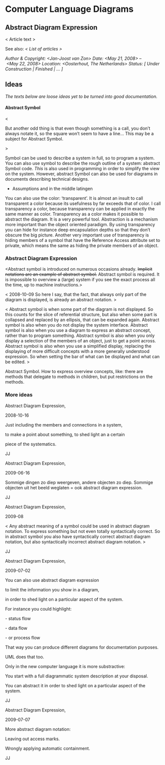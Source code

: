 ﻿Computer Language Diagrams
==========================

## **Abstract Diagram Expression**
< Article text >

See also: *< List of articles >*


*Author & Copyright: <Jan-Joost van Zon>        Date: <May 21, 2008> – <May 22, 2008>        Location: <Oosterhout, The Netherlands>        Status: [ Under Construction | Finished | … ]*



## **Ideas**

*The texts below are loose ideas yet to be turned into good documentation.*


#### **Abstract Symbol**
<

But another odd thing is that even though something is a call, you don’t always notate it, so the square won’t seem to have a line… This may be a subject for Abstract Symbol.

\>

Symbol can be used to describe a system in full, so to program a system. You can also use symbol to describe the rough outline of a system: abstract Symbol code. *This* is also used in programming in order to simplify the view on the system. However, abstract Symbol can also be used for diagrams in documents describing technical designs.

- Assumptions and in the middle latingen








You can also use the color: ‘transparent’. It is almost an insult to call <completely> transparent a color because its usefulness by far exceeds that of color. I call transparency a color, because transparency can be applied in exactly the same manner as color. Transparency as a color makes it possible to abstract the diagram. It is a very powerful tool. Abstraction is a mechanism more important than the object oriented paradigm. By using transparency you can hide for instance deep encapsulation depths so that they don’t obscure the big picture. Another very important use of transparency is hiding members of a symbol that have the Reference Access attribute set to private, which means the same as hiding the private members of an object.


### **Abstract Diagram Expression**
<Abstract symbol is introduced on numerous occasions already. ~~Implicit notations are an example of abstract symbol.~~ Abstract symbol is required. It is impossible to overview a (large) system if you see the exact process all the time, up to machine instructions.>

< 2008-10-09  So here I say, that the fact, that always only part of the diagram is displayed, is already an abstract notation. >

< Abstract symbol is when some part of the diagram is not displayed. So this counts for the slice of referential structure, but also when some part is collapsed and replaced by an ellipsis, that can be expanded again. Abstract symbol is also when you do not display the system interface. Abstract symbol is also when you use a diagram to express an abstract concept, rather than to program something. Abstract symbol is also when you only display a selection of the members of an object, just to get a point across. Abstract symbol is also when you use a simplified display, replacing the displaying of more difficult concepts with a more generally understood expression. So when setting the bar of what can be displayed and what can be edited. >



Abstract Symbol. How to express overview concepts, like: there are methods that delegate to methods in children, but put restrictions on the methods.

### **More ideas**
Abstract Diagram Expression,

2008-10-16



Just including the members and connections in a system,

to make a point about something, to shed light an a certain

piece of the systematics.



JJ


Abstract Diagram Expression,

2009-06-16

Sommige dingen zo diep weergeven, andere objecten zo diep. Sommige objecten uit het beeld weglaten = ook abstract diagram expression.

JJ


Abstract Diagram Expression,

2009-08

< Any abstract meaning of a symbol could be used in abstract diagram notation. To express something but not even totally syntactically correct. So in abstract symbol you also have syntactically correct abstract diagram notation, but also syntactically incorrect abstract diagram notation. >

JJ


Abstract Diagram Expression,

2009-07-02



You can also use abstract diagram expression

to limit the information you show in a diagram,

in order to shed light on a particular aspect of the system.



For instance you could highlight:

\- status flow

\- data flow 

\- or process flow

That way you can produce different diagrams for documentation purposes.

UML does that too.

Only in the new computer language it is more substractive:

You start with a full diagrammatic system description at your disposal.

You can abstract it in order to shed light on a particular aspect of the system.



JJ


Abstract Diagram Expression,

2009-07-07

More abstract diagram notation:

Leaving out access marks.

Wrongly applying automatic containment.

JJ

